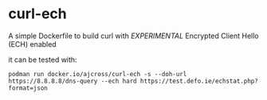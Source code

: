 # curl-ech

A simple Dockerfile to build curl with *EXPERIMENTAL* Encrypted Client Hello (ECH) enabled

it can be tested with:

```
podman run docker.io/ajcross/curl-ech -s --doh-url https://8.8.8.8/dns-query --ech hard https://test.defo.ie/echstat.php?format=json 
```
